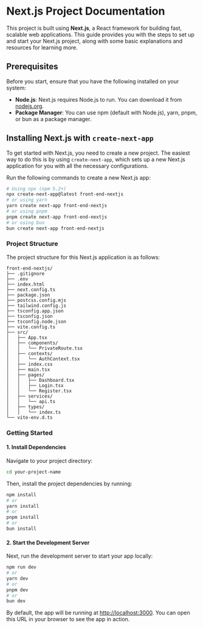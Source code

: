 # Next.js Project Documentation

This project is built using **Next.js**, a React framework for building fast, scalable web applications. This guide provides you with the steps to set up and start your Next.js project, along with some basic explanations and resources for learning more.

## Prerequisites

Before you start, ensure that you have the following installed on your system:

- **Node.js**: Next.js requires Node.js to run. You can download it from [nodejs.org](https://nodejs.org/).
- **Package Manager**: You can use npm (default with Node.js), yarn, pnpm, or bun as a package manager.

## Installing Next.js with `create-next-app`

To get started with Next.js, you need to create a new project. The easiest way to do this is by using `create-next-app`, which sets up a new Next.js application for you with all the necessary configurations.

Run the following commands to create a new Next.js app:

```bash
# Using npx (npm 5.2+)
npx create-next-app@latest front-end-nextjs
# or using yarn
yarn create next-app front-end-nextjs
# or using pnpm
pnpm create next-app front-end-nextjs
# or using bun
bun create next-app front-end-nextjs
```

### Project Structure

The project structure for this Next.js application is as follows:

```
front-end-nextjs/
├── .gitignore
├── .env
├── index.html
├── next.config.ts
├── package.json
├── postcss.config.mjs
├── tailwind.config.js
├── tsconfig.app.json
├── tsconfig.json
├── tsconfig.node.json
├── vite.config.ts
├── src/
│   ├── App.tsx
│   ├── components/
│   │   └── PrivateRoute.tsx
│   ├── contexts/
│   │   └── AuthContext.tsx
│   ├── index.css
│   ├── main.tsx
│   ├── pages/
│   │   ├── Dashboard.tsx
│   │   ├── Login.tsx
│   │   └── Register.tsx
│   ├── services/
│   │   └── api.ts
│   ├── types/
│   │   └── index.ts
└── vite-env.d.ts
```

### Getting Started

#### 1. Install Dependencies

Navigate to your project directory:

```bash
cd your-project-name
```

Then, install the project dependencies by running:

```bash
npm install
# or
yarn install
# or
pnpm install
# or
bun install
```

#### 2. Start the Development Server

Next, run the development server to start your app locally:

```bash
npm run dev
# or
yarn dev
# or
pnpm dev
# or
bun dev
```

By default, the app will be running at [http://localhost:3000](http://localhost:3000). You can open this URL in your browser to see the app in action.
```
